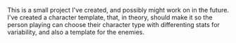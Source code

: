 This is a small project I've created, and possibly might work on in
the future. I've created a character template, that, in theory, should make
it so the person playing can choose their character type with differenting stats
for variability, and also a template for the enemies.


